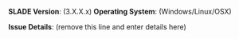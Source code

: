 **SLADE Version**: (3.X.X.x)
**Operating System**: (Windows/Linux/OSX)

**Issue Details**:
(remove this line and enter details here)
